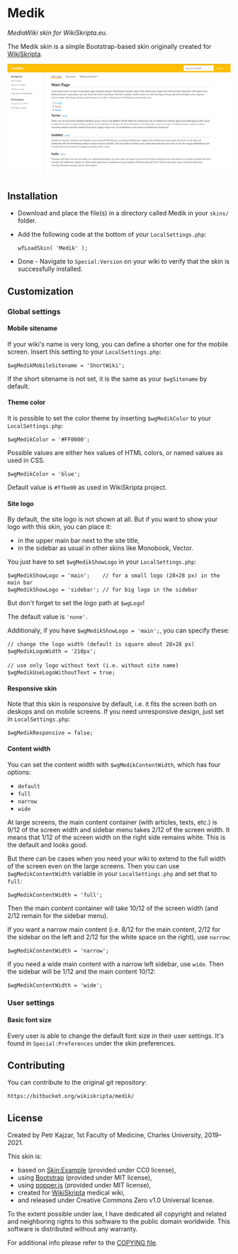 # Medik

_MediaWiki skin for WikiSkripta.eu._

The Medik skin is a simple Bootstrap-based skin originally created for
[WikiSkripta](https://www.wikiskripta.eu).

![Medik](assets/medik.png)

## Installation

* Download and place the file(s) in a directory called Medik in your `skins/`
  folder.
* Add the following code at the bottom of your `LocalSettings.php`:

      wfLoadSkin( 'Medik' );

* Done - Navigate to `Special:Version` on your wiki to verify that the skin is
  successfully installed.

## Customization

### Global settings

#### Mobile sitename

If your wiki's name is very long, you can define a shorter one for the mobile
screen. Insert this setting to your `LocalSettings.php`:

    $wgMedikMobileSitename = 'ShortWiki';

If the short sitename is not set, it is the same as your `$wgSitename`
by default.

#### Theme color

It is possible to set the color theme by inserting `$wgMedikColor` to your
`LocalSettings.php`:

    $wgMedikColor = '#FF0000';
    
Possible values are either hex values of HTML colors, or named values as used
in CSS.

    $wgMedikColor = 'blue';
    
Default value is `#ffbe00` as used in WikiSkripta project.

#### Site logo

By default, the site logo is not shown at all. But if you want to show your
logo with this skin, you can place it:

- in the upper main bar next to the site title,
- in the sidebar as usual in other skins like Monobook, Vector.

You just have to set `$wgMedikShowLogo` in your `LocalSettings.php`:

    $wgMedikShowLogo = 'main';    // for a small logo (28×28 px) in the main bar
    $wgMedikShowLogo = 'sidebar'; // for big logo in the sidebar

But don't forget to set the logo path at `$wgLogo`!

The default value is `'none'`.

Additionaly, if you have `$wgMedikShowLogo = 'main';`, you can specify these:

    // change the logo width (default is square about 28×28 px)
    $wgMedikLogoWidth = '210px';
    
    // use only logo without text (i.e. without site name)
    $wgMedikUseLogoWithoutText = true;

#### Responsive skin

Note that this skin is responsive by default, i.e. it fits the screen both on
deskops and on mobile screens. If you need unresponsive design, just set in
`LocalSettings.php`:

    $wgMedikResponsive = false;

#### Content width

You can set the content width with `$wgMedikContentWidth`, which has four
options:

- `default`
- `full`
- `narrow`
- `wide`

At large screens, the main content container (with articles, texts, etc.) is
9/12 of the screen width and sidebar menu takes 2/12 of the screen width. It
means that 1/12 of the screen width on the right side remains white. This is
the default and looks good.

But there can be cases when you need your wiki to extend to the full width of
the screen even on the large screens. Then you can use `$wgMedikContentWidth`
variable in your `LocalSettings.php` and set that to `full`:

    $wgMedikContentWidth = 'full';

Then the main content container will take 10/12 of the screen width (and 2/12
remain for the sidebar menu).

If you want a narrow main content (i.e. 8/12 for the main content, 2/12 for
the sidebar on the left and 2/12 for the white space on the right), use
`narrow`:

    $wgMedikContentWidth = 'narrow';

If you need a wide main content with a narrow left sidebar, use `wide`. Then
the sidebar will be 1/12 and the main content 10/12:

    $wgMedikContentWidth = 'wide';

### User settings

#### Basic font size

Every user is able to change the default font size in their user settings. It's
found in `Special:Preferences` under the skin preferences.

## Contributing

You can contribute to the original git repository:

    https://bitbucket.org/wikiskripta/medik/

## License

Created by Petr Kajzar, 1st Faculty of Medicine, Charles University, 2019–2021.

This skin is:

* based on [Skin:Example](https://www.mediawiki.org/wiki/Skin:Example)
  (provided under CC0 license),
* using [Bootstrap](https://getbootstrap.com/) (provided under MIT license),
* using [popper.js](https://popper.js.org/) (provided under MIT license),
* created for [WikiSkripta](https://www.wikiskripta.eu) medical wiki,
* and released under Creative Commons Zero v1.0 Universal license.

To the extent possible under law, I have dedicated all copyright and related
and neighboring rights to this software to the public domain worldwide. This
software is distributed without any warranty.

For additional info please refer to the [COPYING file](COPYING).
